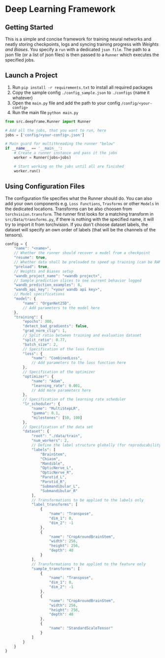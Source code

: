 # Deep Learning Framework 

## Getting Started

This is a simple and concise framework for training neural networks and neatly storing checkpoints, logs and syncing
training progress with *Weights and Biases*. You specify a `run` with a dedicated `json file`. The path to a json file
(or a list of json files) is then passed to a `Runner` which executes the specified jobs. 

## Launch a Project

1) Run `pip install -r requirements.txt` to install all required packages
2) Copy the sample config `./config_sample.json` to `./configs` (name it whatever)
3) Open the `main.py` file and add the path to your config `/config/<your-config>` 
4) Run the main file `python main.py`

```python
from src.deepframe.Runner import Runner

# Add all the jobs, that you want to run, here
jobs = ['config/<your-config>.json']

# Main guard for multithreading the runner "below"
if __name__ == '__main__':
    # Create a runner instance and pass it the jobs
    worker = Runner(jobs=jobs)

    # Start working on the jobs until all are finished
    worker.run()
```

## Using Configuration Files

The configuration file specifies what the Runner should do. You can also add your own 
components e.g. `Loss Functions`, `Trasforms` or other `Models` in the dedicated locations.
Transforms can be also choosen from `torchvision.transform`. The runner first looks for a
matching transform in `src/Data/transforms.py`, if there is nothing with the specified name, 
it will try to import it from torchvision. If you don't choose dataset labels, the dataset
will specify an own order of labels (that will be the channels of the tensors). 

```javascript
config = {
    "name": "<name>",
    // Whether the runner should recover a model from a checkpoint
    "resume": true, 
    // Whether data shall be preloaded to speed up training (can be RAM-intensive) 
    "preload": true,
    // Weights and Biases setup
    "wandb_project_name": "<wandb project>",
    // Sample prediction slices to see current behavior logged 
    "wandb_prediction_examples": 8,
    "wandb_api_key": "<your wandb api key>",
    // Model specifications
    "model": {
        "name": "OrganNet25D",
        // Add parameters to the model here
    },
    "training": {
        "epochs": 300,
        "detect_bad_gradients": false,
        "grad_norm_clip": 1,
        // Split ratio between training and evaluation dataset
        "split_ratio": 0.77,
        "batch_size": 2,
        // Specification of the loss function 
        "loss": {
            "name": "CombinedLoss",
            // Add parameters to the loss function here
        },
        // Specification of the optimizer
        "optimizer": {
            "name": "Adam",
            "learning_rate": 0.001,
            // Add more parameters here
        },
        // Specification of the learning rate scheduler
        "lr_scheduler": {
            "name": "MultiStepLR",
            "gamma": 0.1,
            "milestones": [50, 100]
        },
        // Specification of the data set
        "dataset": {
            "root": "./data/train",
            "num_workers": 2,
            // Define the label structure globally (for reproducability)
            "labels": [
                "BrainStem",
                "Chiasm",
                "Mandible",
                "OpticNerve_L",
                "OpticNerve_R",
                "Parotid_L",
                "Parotid_R",
                "Submandibular_L",
                "Submandibular_R"
            ],
            // Transformations to be applied to the labels only
            "label_transforms": [
                {
                    "name": "Transpose",
                    "dim_1": 0,
                    "dim_2": -1
                },
                {
                    "name": "CropAroundBrainStem",
                    "width": 256,
                    "height": 256,
                    "depth": 48
                }
            ],
            // Transformations to be applied to the feature only
            "sample_transforms": [
                {
                    "name": "Transpose",
                    "dim_1": 0,
                    "dim_2": -1
                },
                {
                    "name": "CropAroundBrainStem",
                    "width": 256,
                    "height": 256,
                    "depth": 48
                },
                {
                    "name": "StandardScaleTensor"
                }
            ]
        }
    }
}
```
